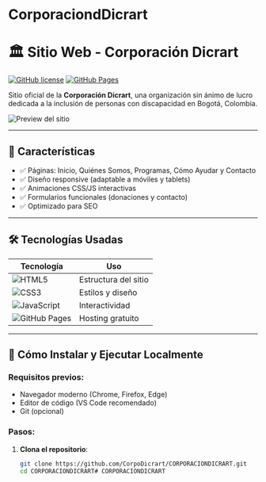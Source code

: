 # CorporaciondDicrart
# 🏛️ Sitio Web - Corporación Dicrart

[![GitHub license](https://img.shields.io/badge/license-MIT-blue.svg)](LICENSE)
[![GitHub Pages](https://img.shields.io/badge/GitHub%20Pages-Live-brightgreen)](https://corpodicrart.github.io/CORPORACIONDICRART/)

Sitio oficial de la **Corporación Dicrart**, una organización sin ánimo de lucro dedicada a la inclusión de personas con discapacidad en Bogotá, Colombia.

![Preview del sitio](https://corpodicrart.github.io/CorporaciondDicrart/)

---

## 🌟 Características

- ✅ Páginas: Inicio, Quiénes Somos, Programas, Cómo Ayudar y Contacto  
- ✅ Diseño responsive (adaptable a móviles y tablets)  
- ✅ Animaciones CSS/JS interactivas  
- ✅ Formularios funcionales (donaciones y contacto)  
- ✅ Optimizado para SEO  

---

## 🛠️ Tecnologías Usadas

| Tecnología | Uso |
|------------|-----|
| ![HTML5](https://img.shields.io/badge/HTML5-E34F26?logo=html5&logoColor=white) | Estructura del sitio |
| ![CSS3](https://img.shields.io/badge/CSS3-1572B6?logo=css3&logoColor=white) | Estilos y diseño |
| ![JavaScript](https://img.shields.io/badge/JavaScript-F7DF1E?logo=javascript&logoColor=black) | Interactividad |
| ![GitHub Pages](https://img.shields.io/badge/GitHub%20Pages-222222?logo=githubpages) | Hosting gratuito |

---

## 🚀 Cómo Instalar y Ejecutar Localmente

### Requisitos previos:
- Navegador moderno (Chrome, Firefox, Edge)
- Editor de código (VS Code recomendado)
- Git (opcional)

### Pasos:
1. **Clona el repositorio**:
   ```bash
   git clone https://github.com/CorpoDicrart/CORPORACIONDICRART.git
   cd CORPORACIONDICRART# CORPORACIONDICRART